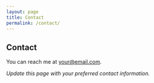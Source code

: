 ```yaml
---
layout: page
title: Contact
permalink: /contact/
---
```


## Contact

You can reach me at [your@email.com](mailto:your@email.com).

*Update this page with your preferred contact information.*
